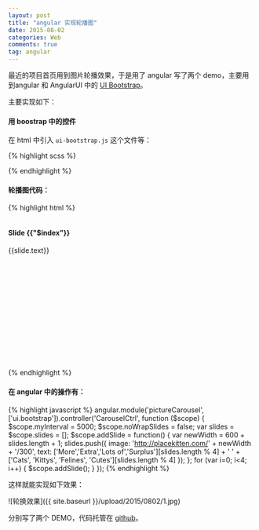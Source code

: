 ```yaml
---
layout: post
title: "angular 实现轮播图"
date: 2015-08-02
categories: Web
comments: true
tag: angular
---
```


最近的项目首页用到图片轮播效果，于是用了 angular 写了两个 demo，主要用到angular 和 AngularUI 中的 [UI Bootstrap](http://angular-ui.github.io/bootstrap/)。

<!--more-->

主要实现如下：

#### 用 boostrap 中的控件
在 html 中引入 `ui-bootstrap.js` 这个文件等：

{% highlight scss %}
<script src="./bower_components/angular/angular.min.js"></script>
<script src="./bower_components/angular-bootstrap/ui-bootstrap-tpls.min.js"></script>
<script src="./assets/js/app.js"></script>
<link rel="stylesheet" href="./bower_components/bootstrap/dist/css/bootstrap.min.css">
{% endhighlight %}

#### 轮播图代码：

{% highlight html %}
<div ng-controller="CarouselCtrl">
  <div style="height: 305px">
    <carousel interval="myInterval" no-wrap="noWrapSlides">
      <slide ng-repeat="slide in slides" active="slide.active">
        <img ng-src="{{slide.image}}" style="margin:auto;">
        <div class="carousel-caption">
          <h4>Slide {{"$index"}}</h4>
          <p>{{slide.text}}</p>
        </div>
      </slide>
    </carousel>
  </div>
</div>
{% endhighlight %}

#### 在 angular 中的操作有：
{% highlight javascript %}
angular.module('pictureCarousel', ['ui.bootstrap']).controller('CarouselCtrl', function ($scope) {
  $scope.myInterval = 5000;
  $scope.noWrapSlides = false;
  var slides = $scope.slides = [];
  $scope.addSlide = function() {
    var newWidth = 600 + slides.length + 1;
    slides.push({
      image: 'http://placekitten.com/' + newWidth + '/300',
      text: ['More','Extra','Lots of','Surplus'][slides.length % 4] + ' ' +
        ['Cats', 'Kittys', 'Felines', 'Cutes'][slides.length % 4]
    });
  };
  for (var i=0; i<4; i++) {
    $scope.addSlide();
  }
});
{% endhighlight %}

这样就能实现如下效果：

![轮换效果]({{ site.baseurl }}/upload/2015/0802/1.jpg)

分别写了两个 DEMO，代码托管在 [github](https://github.com/tclz/angular-picture-carousel)。

